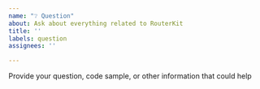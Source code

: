 ```yaml
---
name: "❔ Question"
about: Ask about everything related to RouterKit
title: ''
labels: question
assignees: ''

---
```


Provide your question, code sample, or other information that could help
